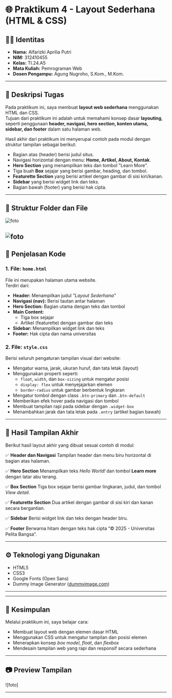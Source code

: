 # 🌐 Praktikum 4 - Layout Sederhana (HTML & CSS)

## 👩‍💻 Identitas
- **Nama:** Alfarizki Aprilia Putri  
- **NIM:** 312410455  
- **Kelas:** TI.24.A5  
- **Mata Kuliah:** Pemrograman Web  
- **Dosen Pengampu:** Agung Nugroho, S.Kom., M.Kom.  

---

## 📄 **Deskripsi Tugas**
Pada praktikum ini, saya membuat **layout web sederhana** menggunakan HTML dan CSS.  
Tujuan dari praktikum ini adalah untuk memahami konsep dasar **layouting**, seperti penggunaan **header, navigasi, hero section, konten utama, sidebar, dan footer** dalam satu halaman web.

Hasil akhir dari praktikum ini menyerupai contoh pada modul dengan struktur tampilan sebagai berikut:

- Bagian atas (header) berisi judul situs.
- Navigasi horizontal dengan menu: **Home, Artikel, About, Kontak**.
- **Hero Section** yang menampilkan teks dan tombol "Learn More".
- Tiga buah **Box** sejajar yang berisi gambar, heading, dan tombol.
- **Featurette Section** yang berisi artikel dengan gambar di sisi kiri/kanan.
- **Sidebar** yang berisi widget link dan teks.
- Bagian bawah (footer) yang berisi hak cipta.

---

## 🧩 **Struktur Folder dan File**

![foto]()

![foto]()
---

## 🧱 **Penjelasan Kode**
### 1. **File: `home.html`**
File ini merupakan halaman utama website.  
Terdiri dari:
- **Header:** Menampilkan judul *"Layout Sederhana"*  
- **Navigasi (nav):** Berisi tautan antar halaman  
- **Hero Section:** Bagian utama dengan teks dan tombol  
- **Main Content:**  
  - Tiga box sejajar  
  - Artikel (featurette) dengan gambar dan teks  
- **Sidebar:** Menampilkan widget link dan teks  
- **Footer:** Hak cipta dan nama universitas  

### 2. **File: `style.css`**
Berisi seluruh pengaturan tampilan visual dari website:
- Mengatur warna, jarak, ukuran huruf, dan tata letak (layout)
- Menggunakan properti seperti:
  - `float`, `width`, dan `box-sizing` untuk mengatur posisi
  - `display: flex` untuk menyejajarkan elemen
  - `border-radius` untuk gambar berbentuk lingkaran
- Mengatur tombol dengan class `.btn-primary` dan `.btn-default`
- Memberikan efek hover pada navigasi dan tombol
- Membuat tampilan rapi pada sidebar dengan `.widget-box`
- Menambahkan jarak dan tata letak pada `.entry` (artikel bagian bawah)

---

## 🎨 **Hasil Tampilan Akhir**
Berikut hasil layout akhir yang dibuat sesuai contoh di modul:

✅ **Header dan Navigasi**
Tampilan header dan menu biru horizontal di bagian atas halaman.

✅ **Hero Section**
Menampilkan teks *Hello World!* dan tombol **Learn more** dengan latar abu terang.

✅ **Box Section**
Tiga box sejajar berisi gambar lingkaran, judul, dan tombol *View detail*.

✅ **Featurette Section**
Dua artikel dengan gambar di sisi kiri dan kanan secara bergantian.

✅ **Sidebar**
Berisi widget link dan teks dengan header biru.

✅ **Footer**
Berwarna hitam dengan teks hak cipta “© 2025 - Universitas Pelita Bangsa”.

---

## ⚙️ **Teknologi yang Digunakan**
- HTML5  
- CSS3  
- Google Fonts (Open Sans)  
- Dummy Image Generator ([dummyimage.com](https://dummyimage.com))  

---
---

## 🧠 **Kesimpulan**
Melalui praktikum ini, saya belajar cara:
- Membuat layout web dengan elemen dasar HTML
- Menggunakan CSS untuk mengatur tampilan dan posisi elemen
- Menerapkan konsep *box model*, *float*, dan *flexbox*
- Mendesain tampilan web yang rapi dan responsif secara sederhana

---

## 📷 **Preview Tampilan**
![foto]

---

